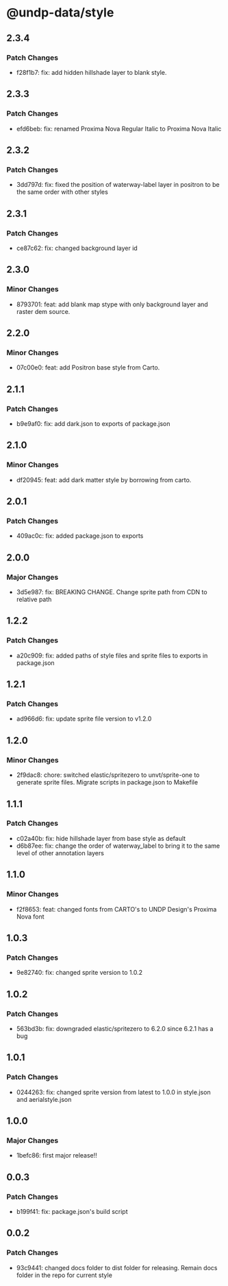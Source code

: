 # @undp-data/style

## 2.3.4

### Patch Changes

- f28f1b7: fix: add hidden hillshade layer to blank style.

## 2.3.3

### Patch Changes

- efd6beb: fix: renamed Proxima Nova Regular Italic to Proxima Nova Italic

## 2.3.2

### Patch Changes

- 3dd797d: fix: fixed the position of waterway-label layer in positron to be the same order with other styles

## 2.3.1

### Patch Changes

- ce87c62: fix: changed background layer id

## 2.3.0

### Minor Changes

- 8793701: feat: add blank map stype with only background layer and raster dem source.

## 2.2.0

### Minor Changes

- 07c00e0: feat: add Positron base style from Carto.

## 2.1.1

### Patch Changes

- b9e9af0: fix: add dark.json to exports of package.json

## 2.1.0

### Minor Changes

- df20945: feat: add dark matter style by borrowing from carto.

## 2.0.1

### Patch Changes

- 409ac0c: fix: added package.json to exports

## 2.0.0

### Major Changes

- 3d5e987: fix: BREAKING CHANGE. Change sprite path from CDN to relative path

## 1.2.2

### Patch Changes

- a20c909: fix: added paths of style files and sprite files to exports in package.json

## 1.2.1

### Patch Changes

- ad966d6: fix: update sprite file version to v1.2.0

## 1.2.0

### Minor Changes

- 2f9dac8: chore: switched elastic/spritezero to unvt/sprite-one to generate sprite files. Migrate scripts in package.json to Makefile

## 1.1.1

### Patch Changes

- c02a40b: fix: hide hillshade layer from base style as default
- d6b87ee: fix: change the order of waterway_label to bring it to the same level of other annotation layers

## 1.1.0

### Minor Changes

- f2f8653: feat: changed fonts from CARTO's to UNDP Design's Proxima Nova font

## 1.0.3

### Patch Changes

- 9e82740: fix: changed sprite version to 1.0.2

## 1.0.2

### Patch Changes

- 563bd3b: fix: downgraded elastic/spritezero to 6.2.0 since 6.2.1 has a bug

## 1.0.1

### Patch Changes

- 0244263: fix: changed sprite version from latest to 1.0.0 in style.json and aerialstyle.json

## 1.0.0

### Major Changes

- 1befc86: first major release!!

## 0.0.3

### Patch Changes

- b199f41: fix: package.json's build script

## 0.0.2

### Patch Changes

- 93c9441: changed docs folder to dist folder for releasing. Remain docs folder in the repo for current style
